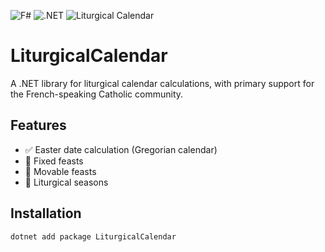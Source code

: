 ![F#](https://img.shields.io/badge/F%23-28319D?style=for-the-badge&logo=fsharp&logoColor=fff)
![.NET](https://img.shields.io/badge/.NET-512BD4?style=for-the-badge&logo=dotnet&logoColor=white)
![Liturgical Calendar](https://img.shields.io/badge/Liturgical%20Calendar-4285F4?style=for-the-badge&logo=google-calendar&logoColor=white)

# LiturgicalCalendar

A .NET library for liturgical calendar calculations, with primary support for the French-speaking Catholic community.

## Features

- ✅ Easter date calculation (Gregorian calendar)
- 🚧 Fixed feasts
- 🚧 Movable feasts
- 🚧 Liturgical seasons

## Installation

```bash
dotnet add package LiturgicalCalendar
```
